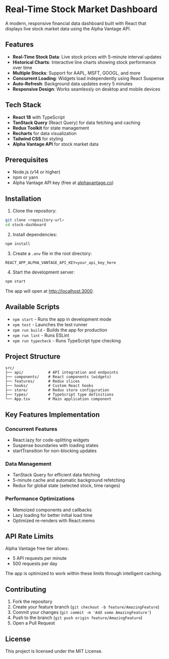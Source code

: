 # Real-Time Stock Market Dashboard

A modern, responsive financial data dashboard built with React that displays live stock market data using the Alpha Vantage API.

## Features

- **Real-Time Stock Data**: Live stock prices with 5-minute interval updates
- **Historical Charts**: Interactive line charts showing stock performance over time
- **Multiple Stocks**: Support for AAPL, MSFT, GOOGL, and more
- **Concurrent Loading**: Widgets load independently using React Suspense
- **Auto-Refresh**: Background data updates every 5 minutes
- **Responsive Design**: Works seamlessly on desktop and mobile devices

## Tech Stack

- **React 18** with TypeScript
- **TanStack Query** (React Query) for data fetching and caching
- **Redux Toolkit** for state management
- **Recharts** for data visualization
- **Tailwind CSS** for styling
- **Alpha Vantage API** for stock market data

## Prerequisites

- Node.js (v14 or higher)
- npm or yarn
- Alpha Vantage API key (free at [alphavantage.co](https://www.alphavantage.co/support/#api-key))

## Installation

1. Clone the repository:
```bash
git clone <repository-url>
cd stock-dashboard
```

2. Install dependencies:
```bash
npm install
```

3. Create a `.env` file in the root directory:
```env
REACT_APP_ALPHA_VANTAGE_API_KEY=your_api_key_here
```

4. Start the development server:
```bash
npm start
```

The app will open at [http://localhost:3000](http://localhost:3000).

## Available Scripts

- `npm start` - Runs the app in development mode
- `npm test` - Launches the test runner
- `npm run build` - Builds the app for production
- `npm run lint` - Runs ESLint
- `npm run typecheck` - Runs TypeScript type checking

## Project Structure

```
src/
├── api/           # API integration and endpoints
├── components/    # React components (widgets)
├── features/      # Redux slices
├── hooks/         # Custom React hooks
├── store/         # Redux store configuration
├── types/         # TypeScript type definitions
└── App.tsx        # Main application component
```

## Key Features Implementation

### Concurrent Features
- React.lazy for code-splitting widgets
- Suspense boundaries with loading states
- startTransition for non-blocking updates

### Data Management
- TanStack Query for efficient data fetching
- 5-minute cache and automatic background refetching
- Redux for global state (selected stock, time ranges)

### Performance Optimizations
- Memoized components and callbacks
- Lazy loading for better initial load time
- Optimized re-renders with React.memo

## API Rate Limits

Alpha Vantage free tier allows:
- 5 API requests per minute
- 500 requests per day

The app is optimized to work within these limits through intelligent caching.

## Contributing

1. Fork the repository
2. Create your feature branch (`git checkout -b feature/AmazingFeature`)
3. Commit your changes (`git commit -m 'Add some AmazingFeature'`)
4. Push to the branch (`git push origin feature/AmazingFeature`)
5. Open a Pull Request

## License

This project is licensed under the MIT License.